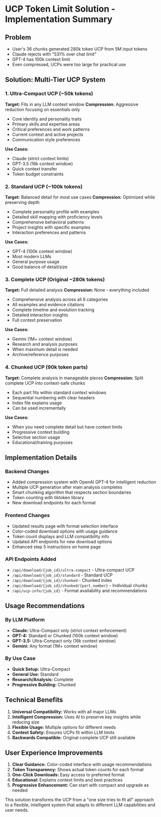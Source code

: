 # UCP Token Limit Solution - Implementation Summary

## Problem
- User's 36 chunks generated 280k token UCP from 5M input tokens
- Claude rejects with "531% over chat limit" 
- GPT-4 has 100k context limit
- Even compressed, UCPs were too large for practical use

## Solution: Multi-Tier UCP System

### 1. Ultra-Compact UCP (~50k tokens)
**Target:** Fits in any LLM context window
**Compression:** Aggressive reduction focusing on essentials only
- Core identity and personality traits
- Primary skills and expertise areas  
- Critical preferences and work patterns
- Current context and active projects
- Communication style preferences

**Use Cases:**
- Claude (strict context limits)
- GPT-3.5 (16k context window)
- Quick context transfer
- Token budget constraints

### 2. Standard UCP (~100k tokens) 
**Target:** Balanced detail for most use cases
**Compression:** Optimized while preserving depth
- Complete personality profile with examples
- Detailed skill mapping with proficiency levels
- Comprehensive behavioral patterns
- Project insights with specific examples
- Interaction preferences and patterns

**Use Cases:**
- GPT-4 (100k context window)
- Most modern LLMs
- General purpose usage
- Good balance of detail/size

### 3. Complete UCP (Original ~280k tokens)
**Target:** Full detailed analysis
**Compression:** None - everything included
- Comprehensive analysis across all 6 categories
- All examples and evidence citations
- Complete timeline and evolution tracking
- Detailed interaction insights
- Full context preservation

**Use Cases:**
- Gemini (1M+ context window)
- Research and analysis purposes
- When maximum detail is needed
- Archive/reference purposes

### 4. Chunked UCP (90k token parts)
**Target:** Complete analysis in manageable pieces
**Compression:** Split complete UCP into context-safe chunks
- Each part fits within standard context windows
- Sequential numbering with clear headers
- Index file explains usage
- Can be used incrementally

**Use Cases:**
- When you need complete detail but have context limits
- Progressive context building
- Selective section usage
- Educational/training purposes

## Implementation Details

### Backend Changes
- Added compression system with OpenAI GPT-4 for intelligent reduction
- Multiple UCP generation after main analysis completes
- Smart chunking algorithm that respects section boundaries
- Token counting with tiktoken library
- New download endpoints for each format

### Frontend Changes  
- Updated results page with format selection interface
- Color-coded download options with usage guidance
- Token count displays and LLM compatibility info
- Updated API endpoints for new download options
- Enhanced step 5 instructions on home page

### API Endpoints Added
- `/api/download/{job_id}/ultra-compact` - Ultra-compact UCP
- `/api/download/{job_id}/standard` - Standard UCP  
- `/api/download/{job_id}/chunked` - Chunked index
- `/api/download/{job_id}/chunked/{part_number}` - Individual chunks
- `/api/ucp-info/{job_id}` - Format availability and recommendations

## Usage Recommendations

### By LLM Platform
- **Claude:** Ultra-Compact only (strict context enforcement)
- **GPT-4:** Standard or Chunked (100k context window)
- **GPT-3.5:** Ultra-Compact only (16k context window)  
- **Gemini:** Any format (1M+ context window)

### By Use Case
- **Quick Setup:** Ultra-Compact
- **General Use:** Standard
- **Research/Analysis:** Complete
- **Progressive Building:** Chunked

## Technical Benefits
1. **Universal Compatibility:** Works with all major LLMs
2. **Intelligent Compression:** Uses AI to preserve key insights while reducing size
3. **Flexible Usage:** Multiple options for different needs
4. **Context Safety:** Ensures UCPs fit within LLM limits
5. **Backwards Compatible:** Original complete UCP still available

## User Experience Improvements
1. **Clear Guidance:** Color-coded interface with usage recommendations
2. **Token Transparency:** Shows actual token counts for each format
3. **One-Click Downloads:** Easy access to preferred format
4. **Educational:** Explains context limits and best practices
5. **Progressive Enhancement:** Can start with compact and upgrade as needed

This solution transforms the UCP from a "one size tries to fit all" approach to a flexible, intelligent system that adapts to different LLM capabilities and user needs.
